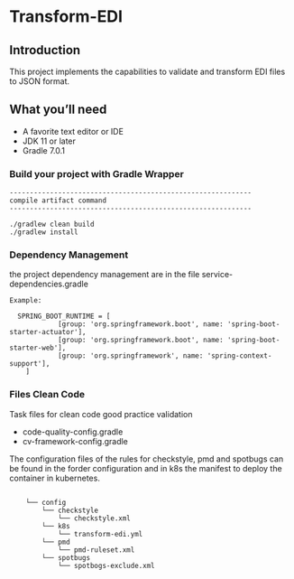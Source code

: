 # Transform-EDI

## Introduction
This project implements the capabilities to validate and transform EDI files to JSON format.

## What you’ll need
+ A favorite text editor or IDE
+ JDK 11 or later
+ Gradle 7.0.1

### Build your project with Gradle Wrapper

```
------------------------------------------------------------
compile artifact command
------------------------------------------------------------

./gradlew clean build
./gradlew install

```

### Dependency Management

the project dependency management are in the file service-dependencies.gradle

```
Example:

  SPRING_BOOT_RUNTIME = [
            [group: 'org.springframework.boot', name: 'spring-boot-starter-actuator'],
            [group: 'org.springframework.boot', name: 'spring-boot-starter-web'],
            [group: 'org.springframework', name: 'spring-context-support'],
    ]

```

###  Files Clean Code

Task files for clean code good practice validation

+ code-quality-config.gradle
+ cv-framework-config.gradle

The configuration files of the rules for checkstyle, pmd and spotbugs can be found in the forder configuration and in k8s the manifest to deploy the container in kubernetes.

```

    └── config
        └── checkstyle
            └── checkstyle.xml
        └── k8s
            └── transform-edi.yml
        └── pmd
            └── pmd-ruleset.xml
        └── spotbugs
            └── spotbogs-exclude.xml        
```






